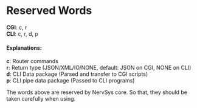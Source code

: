 # Reserved Words

**CGI**: c, r  
**CLI**: c, r, d, p  
  
#### Explanations:  
**c**: Router commands   
**r**: Return type (JSON/XML/IO/NONE, default: JSON on CGI, NONE on CLI)  
**d**: CLI Data package (Parsed and transfer to CGI scripts)  
**p**: CLI pipe data package (Passed to CLI programs)  
  
The words above are reserved by NervSys core. So that, they should be taken carefully when using.


